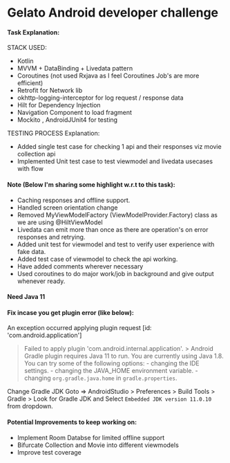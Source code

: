 # Gelato Android developer challenge

#### Task Explanation:
STACK USED:
- Kotlin
- MVVM + DataBinding + Livedata pattern
- Coroutines (not used Rxjava as I feel Coroutines Job's are more efficient)
- Retrofit for Network lib
- okhttp-logging-interceptor for log request / response data
- Hilt for Dependency Injection
- Navigation Component to load fragment
- Mockito , AndroidJUnit4 for testing

TESTING PROCESS Explanation:
- Added single test case for checking 1 api and their responses viz movie collection api
- Implemented Unit test case to test viewmodel and livedata usecases with flow

####  Note (Below I'm sharing some highlight w.r.t to this task):
- Caching responses and offline support.
- Handled screen orientation change
- Removed MyViewModelFactory (ViewModelProvider.Factory) class as we are using @HiltViewModel
- Livedata can emit more than once as there are operation's on error responses and retrying.
- Added unit test for viewmodel and test to verify user experience with fake data.
- Added test case of viewmodel to check the api working.
- Have added comments wherever necessary
- Used coroutines to do major work/job in background and give output whenever ready.

#### Need Java 11
#### Fix incase you get plugin error (like below):

 An exception occurred applying plugin request [id: 'com.android.application']
 > Failed to apply plugin 'com.android.internal.application'.
    > Android Gradle plugin requires Java 11 to run. You are currently using Java 1.8.
      You can try some of the following options:
        - changing the IDE settings.
        - changing the JAVA_HOME environment variable.
        - changing `org.gradle.java.home` in `gradle.properties`.

 Change Gradle JDK
 Goto => AndroidStudio > Preferences > Build Tools > Gradle >  Look for Gradle JDK and Select `Embedded JDK version 11.0.10` from dropdown.

#### Potential Improvements to keep working on:
- Implement Room Databse for limited offline support
- Bifurcate Collection and Movie into different viewmodels
- Improve test coverage

